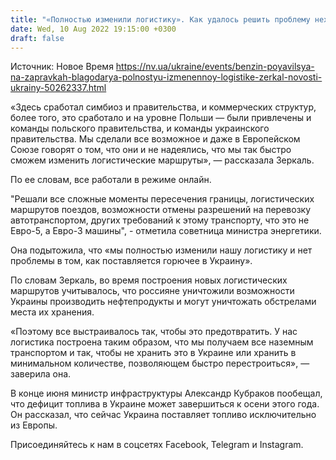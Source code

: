 ```yaml
---
title: "«Полностью изменили логистику». Как удалось решить проблему нехватки горючего на заправках — рассказывает Лана Зеркаль"
date: Wed, 10 Aug 2022 19:15:00 +0300
draft: false
---
```

Источник: Новое Время https://nv.ua/ukraine/events/benzin-poyavilsya-na-zapravkah-blagodarya-polnostyu-izmenennoy-logistike-zerkal-novosti-ukrainy-50262337.html


«Здесь сработал симбиоз и правительства, и коммерческих структур, более того, это сработало и на уровне Польши — были привлечены и команды польского правительства, и команды украинского правительства. Мы сделали все возможное и даже в Европейском Союзе говорят о том, что они и не надеялись, что мы так быстро сможем изменить логистические маршруты», — рассказала Зеркаль.

По ее словам, все работали в режиме онлайн.

"Решали все сложные моменты пересечения границы, логистических маршрутов поездов, возможности отмены разрешений на перевозку автотранспортом, других требований к этому транспорту, что это не Евро-5, а Евро-3 машины", - отметила советница министра энергетики.

Она подытожила, что «мы полностью изменили нашу логистику и нет проблемы в том, как поставляется горючее в Украину».

По словам Зеркаль, во время построения новых логистических маршрутов учитывалось, что россияне уничтожили возможности Украины производить нефтепродукты и могут уничтожать обстрелами места их хранения.

«Поэтому все выстраивалось так, чтобы это предотвратить. У нас логистика построена таким образом, что мы получаем все наземным транспортом и так, чтобы не хранить это в Украине или хранить в минимальном количестве, позволяющем быстро перестроиться», — заверила она.

В конце июня министр инфраструктуры Александр Кубраков пообещал, что дефицит топлива в Украине может завершиться к осени этого года. Он рассказал, что сейчас Украина поставляет топливо исключительно из Европы.

Присоединяйтесь к нам в соцсетях Facebook, Telegram и Instagram.
